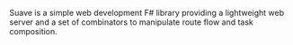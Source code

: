 Suave is a simple web development F# library providing a lightweight web server and a set of combinators to manipulate route flow and task composition.